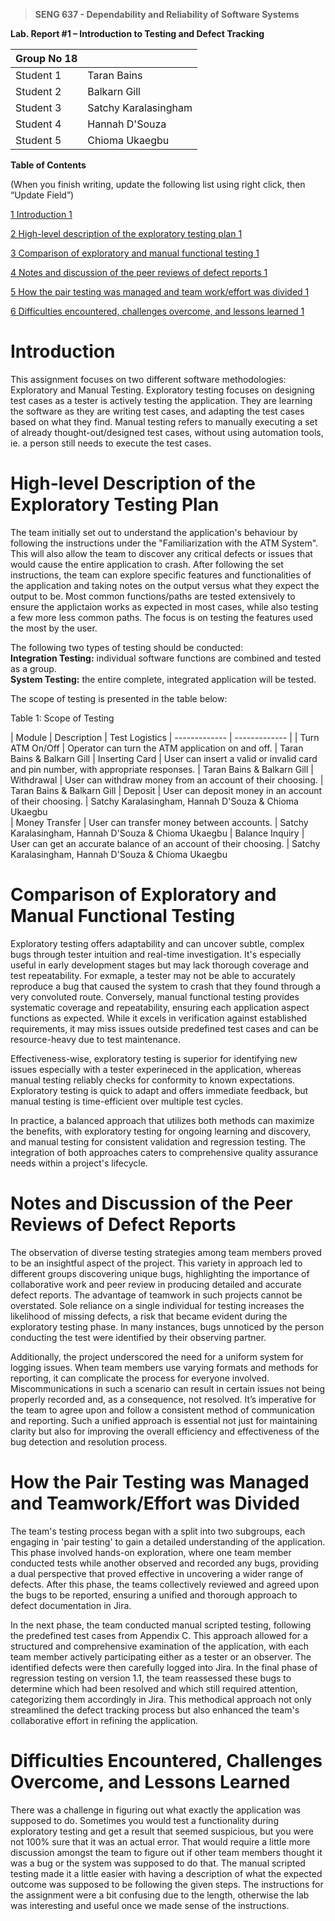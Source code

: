 >   **SENG 637 - Dependability and Reliability of Software Systems**

**Lab. Report \#1 – Introduction to Testing and Defect Tracking**

| Group No 18	|   |
| ------------- | ------------- |
| Student 1  | Taran Bains           |   
| Student 2  | Balkarn Gill          |   
| Student 3  | Satchy Karalasingham  |   
| Student 4  | Hannah D'Souza        |   
| Student 5  | Chioma Ukaegbu        |   


**Table of Contents**

(When you finish writing, update the following list using right click, then
“Update Field”)

[1 Introduction	1](#_Toc439194677) 

[2 High-level description of the exploratory testing plan	1](#_Toc439194678)

[3 Comparison of exploratory and manual functional testing	1](#_Toc439194679)

[4 Notes and discussion of the peer reviews of defect reports	1](#_Toc439194680)

[5 How the pair testing was managed and team work/effort was
divided	1](#_Toc439194681)

[6 Difficulties encountered, challenges overcome, and lessons
learned	1](#_Toc439194682)

# Introduction

This assignment focuses on two different software methodologies: Exploratory and Manual Testing. Exploratory testing focuses on designing test cases as a tester is actively testing the application. They are learning the software as they are writing test cases, and adapting the test cases based on what they find. Manual testing refers to manually executing a set of already thought-out/designed test cases, without using automation tools, ie. a person still needs to execute the test cases. 


# High-level Description of the Exploratory Testing Plan

The team initially set out to understand the application's behaviour by following the instructions under the "Familiarization with the ATM System". This will also allow the team to discover any critical defects or issues that would cause the entire application to crash. After following the set instructions, the team can explore specific features and functionalities of the application and taking notes on the output versus what they expect the output to be. Most common functions/paths are tested extensively to ensure the applictaion works as expected in most cases, while also testing a few more less common paths. The focus is on testing the features used the most by the user.  
 
The following two types of testing should be conducted:    
**Integration Testing:** individual software functions are combined and tested as a group.  
**System Testing:** the entire complete, integrated application will be tested.  

The scope of testing is presented in the table below:  

Table 1: Scope of Testing    

| Module	| Description | Test Logistics
| ------------- | ------------- |
| Turn ATM On/Off  | Operator can turn the ATM application on and off.  | Taran Bains & Balkarn Gill 
| Inserting Card  | User can insert a valid or invalid card and pin number, with appropriate responses.  | Taran Bains & Balkarn Gill 
| Withdrawal  | User can withdraw money from an account of their choosing.  | Taran Bains & Balkarn Gill 
| Deposit  | User can deposit money in an account of their choosing.  | Satchy Karalasingham, Hannah D'Souza & Chioma Ukaegbu  
| Money Transfer  | User can transfer money between accounts.  | Satchy Karalasingham, Hannah D'Souza & Chioma Ukaegbu
| Balance Inquiry   | User can get an accurate balance of an account of their choosing.  | Satchy Karalasingham, Hannah D'Souza & Chioma Ukaegbu


# Comparison of Exploratory and Manual Functional Testing

Exploratory testing offers adaptability and can uncover subtle, complex bugs through tester intuition and real-time investigation. It's especially useful in early development stages but may lack thorough coverage and test repeatability. For exmaple, a tester may not be able to accurately reproduce a bug that caused the system to crash that they found through a very convoluted route. Conversely, manual functional testing provides systematic coverage and repeatability, ensuring each application aspect functions as expected. While it excels in verification against established requirements, it may miss issues outside predefined test cases and can be resource-heavy due to test maintenance.

Effectiveness-wise, exploratory testing is superior for identifying new issues especially with a tester experineced in the application, whereas manual testing reliably checks for conformity to known expectations. Exploratory testing is quick to adapt and offers immediate feedback, but manual testing is time-efficient over multiple test cycles.

In practice, a balanced approach that utilizes both methods can maximize the benefits, with exploratory testing for ongoing learning and discovery, and manual testing for consistent validation and regression testing. The integration of both approaches caters to comprehensive quality assurance needs within a project's lifecycle.


# Notes and Discussion of the Peer Reviews of Defect Reports

The observation of diverse testing strategies among team members proved to be an insightful aspect of the project. This variety in approach led to different groups discovering unique bugs, highlighting the importance of collaborative work and peer review in producing detailed and accurate defect reports. The advantage of teamwork in such projects cannot be overstated. Sole reliance on a single individual for testing increases the likelihood of missing defects, a risk that became evident during the exploratory testing phase. In many instances, bugs unnoticed by the person conducting the test were identified by their observing partner.

Additionally, the project underscored the need for a uniform system for logging issues. When team members use varying formats and methods for reporting, it can complicate the process for everyone involved. Miscommunications in such a scenario can result in certain issues not being properly recorded and, as a consequence, not resolved. It’s imperative for the team to agree upon and follow a consistent method of communication and reporting. Such a unified approach is essential not just for maintaining clarity but also for improving the overall efficiency and effectiveness of the bug detection and resolution process.


# How the Pair Testing was Managed and Teamwork/Effort was Divided 

The team's testing process began with a split into two subgroups, each engaging in 'pair testing' to gain a detailed understanding of the application. This phase involved hands-on exploration, where one team member conducted tests while another observed and recorded any bugs, providing a dual perspective that proved effective in uncovering a wider range of defects. After this phase, the teams collectively reviewed and agreed upon the bugs to be reported, ensuring a unified and thorough approach to defect documentation in Jira.

In the next phase, the team conducted manual scripted testing, following the predefined test cases from Appendix C. This approach allowed for a structured and comprehensive examination of the application, with each team member actively participating either as a tester or an observer. The identified defects were then carefully logged into Jira. In the final phase of regression testing on version 1.1, the team reassessed these bugs to determine which had been resolved and which still required attention, categorizing them accordingly in Jira. This methodical approach not only streamlined the defect tracking process but also enhanced the team's collaborative effort in refining the application.


# Difficulties Encountered, Challenges Overcome, and Lessons Learned

There was a challenge in figuring out what exactly the application was supposed to do. Sometimes you would test a functionality during exploratory testing and get a result that seemed suspicious, but you were not 100% sure that it was an actual error. That would require a little more discussion amongst the team to figure out if other team members thought it was a bug or the system was supposed to do that. The manual scripted testing made it a little easier with having a description of what the expected outcome was supposed to be following the given steps. 
The instructions for the assignment were a bit confusing due to the length, otherwise the lab was interesting and useful once we made sense of the instructions.

